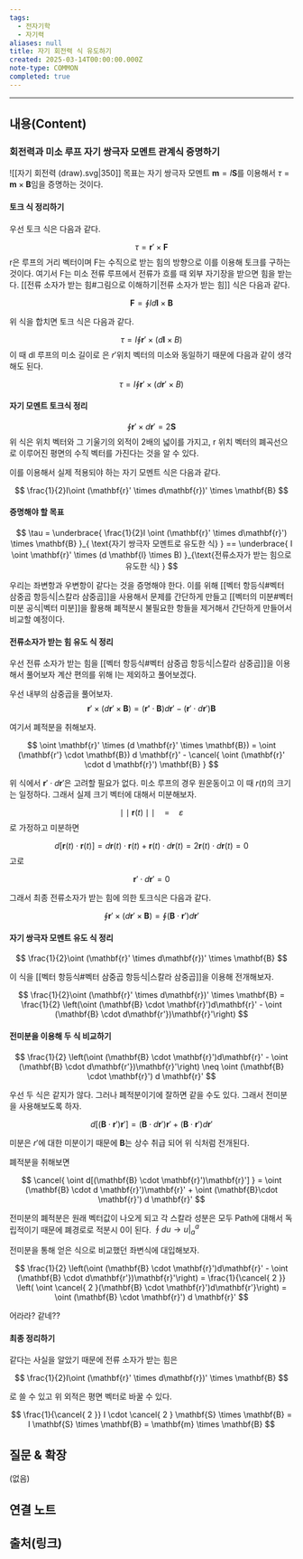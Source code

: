 ```yaml
---
tags:
  - 전자기학
  - 자기력
aliases: null
title: 자기 회전력 식 유도하기
created: 2025-03-14T00:00:00.000Z
note-type: COMMON
completed: true
---
```


---

## 내용(Content)

### 회전력과 미소 루프 자기 쌍극자 모멘트 관계식 증명하기
![[자기 회전력 (draw).svg|350]]
목표는 자기 쌍극자 모멘트 $\mathbf{m} = I \mathbf{S}$를 이용해서 $\tau = \mathbf{m} \times \mathbf{B}$임을 증명하는 것이다.

#### 토크 식 정리하기

우선 토크 식은 다음과 같다.

$$
\tau = \mathbf{r}' \times \mathbf{F}
$$
r은 루프의 거리 벡터이며 F는 수직으로 받는 힘의 방향으로 이를 이용해 토크를 구하는 것이다. 여기서 F는 미소 전류 루프에서 전류가 흐를 때 외부 자기장을 받으면 힘을 받는다. [[전류 소자가 받는 힘#그림으로 이해하기|전류 소자가 받는 힘]] 식은 다음과 같다.

$$
\mathbf{F} = \oint I d \mathbf{l} \times \mathbf{B}
$$

위 식을 합치면 토크 식은 다음과 같다.

$$
\tau = I \oint \mathbf{r}' \times (d \mathbf{l} \times B)  
$$
이 때 dl 루프의 미소 길이로 은 $r'$위치 벡터의 미소와 동일하기 때문에 다음과 같이 생각해도 된다.

$$
\tau = I \oint \mathbf{r}' \times (d \mathbf{r}' \times B)  
$$

#### 자기 모멘트 토크식 정리

$$
\oint \mathbf{r}' \times d \mathbf{r}' = 2 \mathbf{S}
$$
위 식은 위치 벡터와 그 기울기의 외적이 2배의 넓이를 가지고, r 위치 벡터의 폐곡선으로 이루어진 평면의 수직 벡터를 가진다는 것을 알 수 있다.

이를 이용해서 실제 적용되야 하는 자기 모멘트 식은 다음과 같다.

$$
\frac{1}{2}I\oint (\mathbf{r}' \times d\mathbf{r})' \times \mathbf{B}
$$

#### 증명해야 할 목표

$$
\tau = \underbrace{ \frac{1}{2}I \oint (\mathbf{r}' \times d\mathbf{r}') \times \mathbf{B} }_{ \text{자기 쌍극자 모멘트로 유도한 식} } == \underbrace{ I \oint \mathbf{r}' \times (d \mathbf{l} \times B) }_{\text{전류소자가 받는 힘으로 유도한 식}  }  
$$

우리는 좌변항과 우변항이 같다는 것을 증명해야 한다. 이를 위해 [[벡터 항등식#벡터 삼중곱 항등식|스칼라 삼중곱]]을 사용해서 문제를 간단하게 만들고 [[벡터의 미분#벡터 미분 공식|벡터 미분]]을 활용해 폐적분시 불필요한 항들을 제거해서 간단하게 만들어서 비교할 예정이다.

#### 전류소자가 받는 힘 유도 식 정리

우선 전류 소자가 받는 힘을 [[벡터 항등식#벡터 삼중곱 항등식|스칼라 삼중곱]]을 이용해서 풀어보자 계산 편의를 위해 I는 제외하고 풀어보겠다. 

우선 내부의 삼중곱을 풀어보자.
$$
\mathbf{r}' \times (d \mathbf{r}' \times \mathbf{B}) = (\mathbf{r'} \cdot \mathbf{B}) d \mathbf{r}' - (\mathbf{r}' \cdot d \mathbf{r}') \mathbf{B}
$$

여기서 폐적분을 취해보자.

$$
\oint \mathbf{r}' \times (d \mathbf{r}' \times \mathbf{B}) = \oint (\mathbf{r'} \cdot \mathbf{B}) d \mathbf{r}' - \cancel{ \oint (\mathbf{r}' \cdot d \mathbf{r}') \mathbf{B} }
$$

위 식에서 $\mathbf{r}' \cdot d\mathbf{r}'$은 고려할 필요가 없다. 미소 루프의 경우 원운동이고 이 때 $r(t)$의 크기는 일정하다.
그래서 실제 크기 벡터에 대해서 미분해보자.

$$
\mid\mid \mathbf{r}(t) \mid \mid \quad = \quad \varepsilon
$$
로 가정하고 미분하면

$$
d[\mathbf{r}(t) \cdot \mathbf{r}(t)] = d\mathbf{r}(t) \cdot \mathbf{r}(t) + \mathbf{r}(t) \cdot d\mathbf{r}(t) = 2 \mathbf{r}(t) \cdot d\mathbf{r}(t) = 0
$$
고로

$$
\mathbf{r}' \cdot d\mathbf{r}' = 0
$$

그래서 최종 전류소자가 받는 힘에 의한 토크식은 다음과 같다.

$$
\oint \mathbf{r}' \times (d \mathbf{r}' \times \mathbf{B}) = \oint (\mathbf{B} \cdot \mathbf{r}') d \mathbf{r}'
$$

#### 자기 쌍극자 모멘트 유도 식 정리

$$
\frac{1}{2}\oint (\mathbf{r}' \times d\mathbf{r})' \times \mathbf{B}
$$

이 식을 [[벡터 항등식#벡터 삼중곱 항등식|스칼라 삼중곱]]을 이용해 전개해보자.

$$
\frac{1}{2}\oint (\mathbf{r}' \times d\mathbf{r})' \times \mathbf{B} = \frac{1}{2} \left(\oint (\mathbf{B} \cdot \mathbf{r}')d\mathbf{r}' - \oint (\mathbf{B} \cdot d\mathbf{r'})\mathbf{r}'\right)
$$

#### 전미분을 이용해 두 식 비교하기

$$
\frac{1}{2} \left(\oint (\mathbf{B} \cdot \mathbf{r}')d\mathbf{r}' - \oint (\mathbf{B} \cdot d\mathbf{r'})\mathbf{r}'\right) \neq \oint (\mathbf{B} \cdot \mathbf{r}') d \mathbf{r}'
$$

우선 두 식은 같지가 않다.  그러나 폐적분이기에 잘하면 같을 수도 있다. 그래서 전미분을 사용해보도록 하자.

$$
d[(\mathbf{B} \cdot \mathbf{r}')\mathbf{r}'] = (\mathbf{B} \cdot d \mathbf{r}')\mathbf{r}' + (\mathbf{B}\cdot \mathbf{r}') d \mathbf{r}'
$$

미분은 $r'$에 대한 미분이기 때문에 $\mathbf{B}$는 상수 취급 되어 위 식처럼 전개된다.

폐적분을 취해보면

$$
\cancel{ \oint d[(\mathbf{B} \cdot \mathbf{r}')\mathbf{r}'] } = \oint (\mathbf{B} \cdot d \mathbf{r}')\mathbf{r}' + \oint (\mathbf{B}\cdot \mathbf{r}') d \mathbf{r}'
$$

전미분의 폐적분은 원래 벡터값이 나오게 되고 각 스칼라 성분은 모두 Path에 대해서 독립적이기 때문에 폐경로로 적분시 0이 된다. $\oint du \to u|_{a}^a$

전미분을 통해 얻은 식으로 비교했던  좌변식에 대입해보자.

$$
\frac{1}{2} \left(\oint (\mathbf{B} \cdot \mathbf{r}')d\mathbf{r}' - \oint (\mathbf{B} \cdot d\mathbf{r'})\mathbf{r}'\right) = \frac{1}{\cancel{ 2 }} \left( \oint \cancel{ 2 }(\mathbf{B} \cdot \mathbf{r}')d\mathbf{r'}\right) = \oint (\mathbf{B} \cdot \mathbf{r}') d \mathbf{r}'
$$

어라라? 같네??

#### 최종 정리하기

같다는 사실을 알았기 때문에 전류 소자가 받는 힘은

$$
\frac{1}{2}I\oint (\mathbf{r}' \times d\mathbf{r})' \times \mathbf{B}
$$

로 쓸 수 있고 위 외적은 평면 벡터로 바꿀 수 있다.

$$
\frac{1}{\cancel{ 2 }} I \cdot \cancel{ 2 } \mathbf{S} \times \mathbf{B} = I \mathbf{S} \times \mathbf{B} = \mathbf{m} \times \mathbf{B}
$$


## 질문 & 확장

(없음)

## 연결 노트

## 출처(링크)





